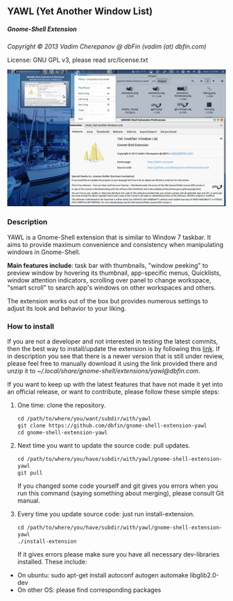 ## YAWL (Yet Another Window List)

##### Gnome-Shell Extension

_Copyright © 2013 Vadim Cherepanov @ dbFin (vadim (at) dbfin.com)_

License: GNU GPL v3, please read src/license.txt

 ![ ](src/screenshot.png?raw=true)
 
### Description
 
YAWL is a Gnome-Shell extension that is similar to Window 7 taskbar. It aims to provide maximum convenience and consistency when manipulating windows in Gnome-Shell.

**Main features include**: task bar with thumbnails, "window peeking" to preview window by hovering its thumbnail, app-specific menus, Quicklists, window attention indicators, scrolling over panel to change workspace, "smart scroll" to search app's windows on other workspaces and others.

The extension works out of the box but provides numerous settings to adjust its look and behavior to your liking.

### How to install

If you are not a developer and not interested in testing the latest commits, then the best way to install/update the extension is by following this <a href="https://extensions.gnome.org/extension/674/yawl-yet-another-window-list/" target="_blank" title="YAWL on extensions.gnome.org">link</a>. If in description you see that there is a newer version that is still under review, please feel free to manually download it using the link provided there and unzip it to _~/.local/share/gnome-shell/extensions/yawl@dbfin\.com_.

If you want to keep up with the latest features that have not made it yet into an official release, or want to contribute, please follow these simple steps:

1.  One time: clone the repository.

        cd /path/to/where/you/want/subdir/with/yawl
        git clone https://github.com/dbfin/gnome-shell-extension-yawl
        cd gnome-shell-extension-yawl

1.  Next time you want to update the source code: pull updates.

        cd /path/to/where/you/have/subdir/with/yawl/gnome-shell-extension-yawl
        git pull

    If you changed some code yourself and git gives you errors when you run this command (saying something about merging), please consult Git manual.

1.  Every time you update source code: just run install-extension.

        cd /path/to/where/you/have/subdir/with/yawl/gnome-shell-extension-yawl
        ./install-extension

    If it gives errors please make sure you have all necessary dev-libraries installed. These include:

  - On ubuntu: sudo apt-get install autoconf autogen automake libglib2.0-dev
  - On other OS: please find corresponding packages

